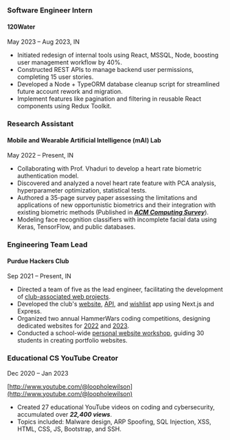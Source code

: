 ### Software Engineer Intern

#### 120Water

May 2023 – Aug 2023, IN

- Initiated redesign of internal tools using React, MSSQL, Node, boosting user management workflow by 40%.
- Constructed REST APIs to manage backend user permissions, completing 15 user stories.
- Developed a Node + TypeORM database cleanup script for streamlined future account rework and migration.
- Implement features like pagination and filtering in reusable React components using Redux Toolkit.

### Research Assistant

#### Mobile and Wearable Artificial Intelligence (mAI) Lab

May 2022 – Present, IN

- Collaborating with Prof. Vhaduri to develop a heart rate biometric authentication model.
- Discovered and analyzed a novel heart rate feature with PCA analysis, hyperparameter optimization, statistical tests.
- Authored a 35-page survey paper assessing the limitations and applications of new opportunistic biometrics and their integration with existing biometric methods (Published in **_[ACM Computing Survey](https://doi.org/10.1145/3603705)_**).
- Modeling face recognition classifiers with incomplete facial data using Keras, TensorFlow, and public databases.

### Engineering Team Lead

#### Purdue Hackers Club

Sep 2021 – Present, IN

- Directed a team of five as the lead engineer, facilitating the development of [club-associated web projects](https://github.com/purduehackers).
- Developed the club's [website](https://www.purduehackers.com/), [API](https://github.com/purduehackers/api), and [wishlist](https://github.com/purduehackers/wishlist-sugar) app using Next.js and Express.
- Organized two annual HammerWars coding competitions, designing dedicated websites for [2022](https://hammerwar-v1.vercel.app/hammerwars.html) and [2023](https://hammerwars.purduehackers.com/).
- Conducted a school-wide [personal website workshop](https://events.purduehackers.com/personal-website-workshop-s22), guiding 30 students in creating portfolio websites.

### Educational CS YouTube Creator

Dec 2020 – Jan 2023

[http://www.youtube.com/@loopholewilson](http://www.youtube.com/@loopholewilson)

- Created 27 educational YouTube videos on coding and cybersecurity, accumulated over **_22,400 views_**.
- Topics included: Malware design, ARP Spoofing, SQL Injection, XSS, HTML, CSS, JS, Bootstrap, and SSH.
